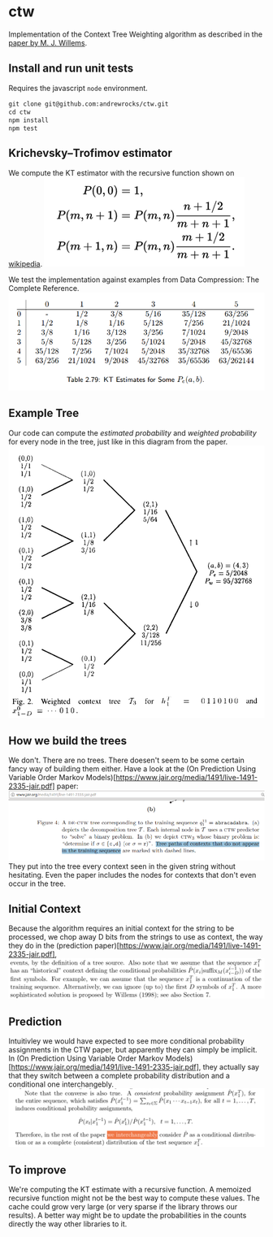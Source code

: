 # ctw
Implementation of the Context Tree Weighting algorithm as described in the
[paper by M. J. Willems](http://citeseerx.ist.psu.edu/viewdoc/summary?doi=10.1.1.30.1819).

## Install and run unit tests
Requires the javascript `node` environment.

```
git clone git@github.com:andrewrocks/ctw.git
cd ctw
npm install
npm test
```

## Krichevsky–Trofimov estimator
We compute the KT estimator with the recursive function shown on 
[wikipedia](https://en.wikipedia.org/w/index.php?title=Krichevsky%E2%80%93Trofimov_estimator&oldid=753863516).
![wikipedia-function](doc/kt-recursive-wikipedia.png)

We test the implementation against examples from 
Data Compression: The Complete Reference.
![textbook-examples](doc/kt-table-david-salomon-data-compression.png)

## Example Tree
Our code can compute the _estimated probability_ and _weighted probability_
for every node in the tree, just like in this diagram from the paper.
![diagram-of-tree](doc/example-weighed-tree.png)

## How we build the trees
We don't. There are no trees. There doesen't seem to be some certain fancy
way of building them either. Have a look at the 
(On Prediction Using Variable Order Markov Models)[https://www.jair.org/media/1491/live-1491-2335-jair.pdf] 
paper:
![tree-making-hint](doc/2005-paper-tree-generation.png)
They put into the tree every context seen in the given string without hesitating.
Even the paper includes the nodes for contexts that don't even occur in the tree.

## Initial Context
Because the algorithm requires an initial context for the string to be
processed, we chop away D bits from the strings to use as context, the way they do
in the (prediction paper)[https://www.jair.org/media/1491/live-1491-2335-jair.pdf], 
![diagram-of-tree](doc/ignore-the-d.png)

## Prediction
Intuitivley we would have expected to see more conditional probability 
assignments in the CTW paper, but apparently they can simply be implicit.
In (On Prediction Using Variable Order Markov Models)[https://www.jair.org/media/1491/live-1491-2335-jair.pdf], 
they actually say that they switch between a complete probability distribution
and a conditional one interchangebly.
![interchangable-snippet](doc/interchangeable-probability.png)

## To improve
We're computing the KT estimate with a recursive function.
A memoized recursive function might not be the best
way to compute these values. The cache could grow very
large (or very sparse if the library throws our results).
A better way might be to update the probabilities in
the counts directly the way other libraries to it.
